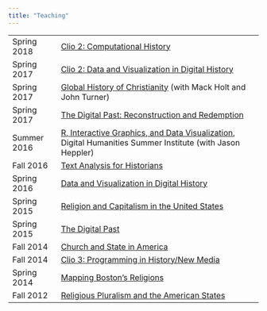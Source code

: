 ```yaml
---
title: "Teaching"
---
```


<table border="0" cellspacing="5" cellpadding="5">
  <tr><td class="semester">Spring 2018</td> <td><a href="http://lincolnmullen.com/courses/clio2.2018/">Clio 2: Computational History</a></td></tr>
  <tr><td class="semester">Spring 2017</td> <td><a href="http://lincolnmullen.com/courses/clio2.2017/">Clio 2: Data and Visualization in Digital History</a></td></tr>
  <tr><td class="semester">Spring 2017</td> <td><a href="http://lincolnmullen.com/files/Global-History-Christianity.spring-2017.pdf">Global History of Christianity</a> (with Mack Holt and John Turner)</td></tr>
  <tr><td class="semester">Spring 2017</td> <td><a href="http://lincolnmullen.com/courses/digital-past.2017/">The Digital Past: Reconstruction and Redemption</a></td></tr>
  <tr><td class="semester">Summer 2016</td> <td><a href="http://lincolnmullen.com/files/Heppler_Mullen-DHSI.pdf">R, Interactive Graphics, and Data Visualization</a>, Digital Humanities Summer Institute (with Jason Heppler)</td></tr>
  <tr><td class="semester">Fall 2016</td> <td><a href="http://lincolnmullen.com/courses/text-analysis.2016/">Text Analysis for Historians</a></td></tr>
  <tr><td class="semester">Spring 2016</td> <td><a href="http://lincolnmullen.com/courses/data-dh.2016/">Data and Visualization in Digital History</a></td></tr>
  <tr><td class="semester">Spring 2015</td> <td><a href="http://lincolnmullen.com/courses/religion-capitalism.2015/">Religion and Capitalism in the United States</a></td></tr>
  <tr><td class="semester">Spring 2015</td> <td><a href="http://lincolnmullen.com/courses/digital-past-2015/">The Digital Past</a></td></tr>
  <tr><td class="semester">Fall 2014</td> <td><a href="http://lincolnmullen.com/courses/church-state.2014/">Church and State in America</a></td></tr>
  <tr><td class="semester">Fall 2014</td> <td><a href="http://lincolnmullen.com/courses/clio3.2014/">Clio 3: Programming in History/New Media</a></td></tr>
  <tr><td class="semester">Spring 2014</td> <td><a href="http://lincolnmullen.com/files/religion-19c-dh.pdf">Mapping Boston&rsquo;s Religions</a></td></tr>
  <tr><td class="semester">Fall 2012</td> <td><a href="http://lincolnmullen.com/files/religious-pluralism.syllabus.2012-fall.pdf">Religious Pluralism and the American States</a></td></tr>
</table>

